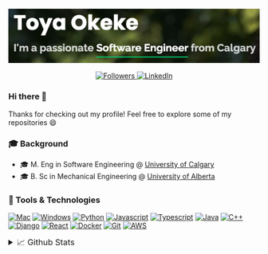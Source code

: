 <p align="center">
    <a href="https://toyaokeke.github.io">
        <img src="website.png" alt="Website"/>
    </a>
</p>
<p align="center">
    <a href="https://github.com/toyaokeke?tab=followers">
        <img src="https://img.shields.io/github/followers/toyaokeke?&style=social" alt="Followers"/>
    </a>
    <a href="https://linkedin.com/in/toyaokeke">
        <img src="https://img.shields.io/badge/linkedin-blue.svg?&style=flat&logo=linkedin&logoColor=white" alt="LinkedIn"/>
    </a>
</p>

### Hi there 👋

Thanks for checking out my profile! Feel free to explore some of my repositories 😄

### 🎓 Background

- 🎓 M. Eng in Software Engineering @ [University of Calgary](https://ucalgary.ca)
- 🎓 B. Sc in Mechanical Engineering @ [University of Alberta](https://ualberta.ca)

### 🔧 Tools & Technologies

[![Mac](https://img.shields.io/badge/OS-Mac-informational?style=flat&logo=apple&logoColor=white&color=2bbc8a)](https://www.apple.com/macos/)
[![Windows](https://img.shields.io/badge/OS-Windows-informational?style=flat&logo=windows&logoColor=white&color=2bbc8a)](https://www.microsoft.com/en-ca/windows)
[![Python](https://img.shields.io/badge/Language-Python-informational?style=flat&logo=python&logoColor=white&color=2bbc8a)](https://www.python.org/)
[![Javascript](https://img.shields.io/badge/Language-JavaScript-informational?style=flat&logo=javascript&logoColor=white&color=2bbc8a)](https://www.javascript.com/)
[![Typescript](https://img.shields.io/badge/Language-Typescript-informational?style=flat&logo=typescript&logoColor=white&color=2bbc8a)](https://www.typescriptlang.org/)
[![Java](https://img.shields.io/badge/Language-Java-informational?style=flat&logo=java&logoColor=white&color=2bbc8a)](https://www.oracle.com/ca-en/java/)
[![C++](https://img.shields.io/badge/Language-C++-informational?style=flat&logo=c&logoColor=white&color=2bbc8a)](https://www.cplusplus.com/)
[![Django](https://img.shields.io/badge/Framework-Django-informational?style=flat&logo=django&logoColor=white&color=2bbc8a)](https://www.djangoproject.com/)
[![React](https://img.shields.io/badge/Framework-React-informational?style=flat&logo=react&logoColor=white&color=2bbc8a)](https://reactjs.org/)
[![Docker](https://img.shields.io/badge/Tools-Docker-informational?style=flat&logo=docker&logoColor=white&color=2bbc8a)](https://www.docker.com/)
[![Git](https://img.shields.io/badge/Tools-Git-informational?style=flat&logo=git&logoColor=white&color=2bbc8a)](https://git-scm.com/)
[![AWS](https://img.shields.io/badge/Cloud-AWS-informational?style=flat&logo=amazon&logoColor=white&color=2bbc8a)](https://aws.amazon.com/)

<details>
    <summary style="font-size: 1.17em;">📈 Github Stats</summary>
    <p align="center">
        <img src="https://github-readme-stats.vercel.app/api?username=toyaokeke&show_icons=true&theme=gotham" alt="Github Stats" />
    </p>
    <p align="center">
        <a href="https://github.com/toyaokeke/MechCombatGame">
            <img src="https://github-readme-stats.vercel.app/api/pin/?username=toyaokeke&repo=MechCombatGame&title_color=ffffff&text_color=c9cacc&icon_color=2bbc8a&bg_color=1d1f21" alt="Mech Combat Game"/>
        </a>
        <a href="https://github.com/toyaokeke/tic-tac-toe">
            <img src="https://github-readme-stats.vercel.app/api/pin/?username=toyaokeke&repo=tic-tac-toe&title_color=ffffff&text_color=c9cacc&icon_color=2bbc8a&bg_color=1d1f21" alt="Mech Combat Game"/>
        </a>
    </p>
</details>
